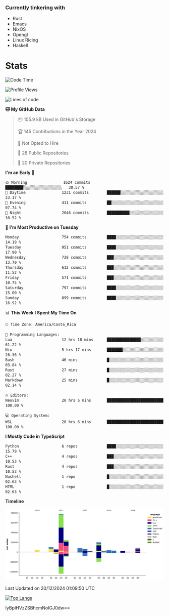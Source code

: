 ### Currently tinkering with
 - Rust
 - Emacs
 - NixOS
 - Opengl
 - Linux Ricing
 - Haskell

# Stats
<!--START_SECTION:waka-->
![Code Time](http://img.shields.io/badge/Code%20Time-1%2C036%20hrs%201%20min-blue)

![Profile Views](http://img.shields.io/badge/Profile%20Views-0-blue)

![Lines of code](https://img.shields.io/badge/From%20Hello%20World%20I%27ve%20Written-892.6%20thousand%20lines%20of%20code-blue)

**🐱 My GitHub Data** 

> 📦 105.9 kB Used in GitHub's Storage 
 > 
> 🏆 145 Contributions in the Year 2024
 > 
> 🚫 Not Opted to Hire
 > 
> 📜 28 Public Repositories 
 > 
> 🔑 20 Private Repositories 
 > 
**I'm an Early 🐤** 

```text
🌞 Morning                1624 commits        ████████░░░░░░░░░░░░░░░░░   30.57 % 
🌆 Daytime                1231 commits        ██████░░░░░░░░░░░░░░░░░░░   23.17 % 
🌃 Evening                411 commits         ██░░░░░░░░░░░░░░░░░░░░░░░   07.74 % 
🌙 Night                  2046 commits        ██████████░░░░░░░░░░░░░░░   38.52 % 
```
📅 **I'm Most Productive on Tuesday** 

```text
Monday                   754 commits         ████░░░░░░░░░░░░░░░░░░░░░   14.19 % 
Tuesday                  951 commits         ████░░░░░░░░░░░░░░░░░░░░░   17.90 % 
Wednesday                728 commits         ███░░░░░░░░░░░░░░░░░░░░░░   13.70 % 
Thursday                 612 commits         ███░░░░░░░░░░░░░░░░░░░░░░   11.52 % 
Friday                   571 commits         ███░░░░░░░░░░░░░░░░░░░░░░   10.75 % 
Saturday                 797 commits         ████░░░░░░░░░░░░░░░░░░░░░   15.00 % 
Sunday                   899 commits         ████░░░░░░░░░░░░░░░░░░░░░   16.92 % 
```


📊 **This Week I Spent My Time On** 

```text
🕑︎ Time Zone: America/Costa_Rica

💬 Programming Languages: 
Lua                      12 hrs 18 mins      ███████████████░░░░░░░░░░   61.22 % 
Nix                      5 hrs 17 mins       ███████░░░░░░░░░░░░░░░░░░   26.36 % 
Bash                     46 mins             █░░░░░░░░░░░░░░░░░░░░░░░░   03.84 % 
Rust                     27 mins             █░░░░░░░░░░░░░░░░░░░░░░░░   02.27 % 
Markdown                 25 mins             █░░░░░░░░░░░░░░░░░░░░░░░░   02.14 % 

🔥 Editors: 
Neovim                   20 hrs 6 mins       █████████████████████████   100.00 % 

💻 Operating System: 
WSL                      20 hrs 6 mins       █████████████████████████   100.00 % 
```

**I Mostly Code in TypeScript** 

```text
Python                   6 repos             ████░░░░░░░░░░░░░░░░░░░░░   15.79 % 
C++                      4 repos             ███░░░░░░░░░░░░░░░░░░░░░░   10.53 % 
Rust                     4 repos             ███░░░░░░░░░░░░░░░░░░░░░░   10.53 % 
Nushell                  1 repo              █░░░░░░░░░░░░░░░░░░░░░░░░   02.63 % 
HTML                     1 repo              █░░░░░░░░░░░░░░░░░░░░░░░░   02.63 % 
```



**Timeline**

![Lines of Code chart](https://raw.githubusercontent.com/PandeCode/PandeCode/main/assets/bar_graph.png)


 Last Updated on 20/12/2024 01:09:50 UTC
<!--END_SECTION:waka-->
<!-- 
[![PandeCode's GitHub stats](https://github-readme-stats.vercel.app/api?username=PandeCode&theme=dracula&hide_border=true&show_icons=true)](https://github.com/anuraghazra/github-readme-stats)
-->
[![Top Langs](https://github-readme-stats.vercel.app/api/top-langs/?username=PandeCode&layout=compact&theme=dracula&hide_border=true)](https://github.com/anuraghazra/github-readme-stats)

IyBpIHVzZSBhcmNoIGJ0dw==
